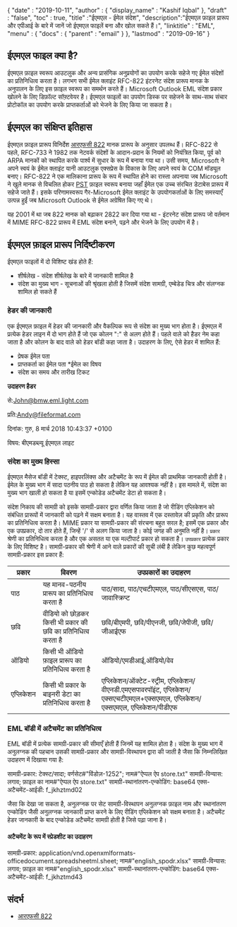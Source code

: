 {
  "date" : "2019-10-11",
  "author" : {
    "display_name" : "Kashif Iqbal"
},
  "draft" : "false",
  "toc" : true,
  "title" :"ईएमएल - ईमेल संदेश",
  "description":"ईएमएल फ़ाइल प्रारूप और एपीआई के बारे में जानें जो ईएमएल फाइलें बना और खोल सकते हैं।",
  "linktitle" : "EML",
  "menu" : {
    "docs" : {
      "parent" : "email"
}
},
  "lastmod" : "2019-09-16"
}

## ईएमएल फाइल क्या है?

ईएमएल फ़ाइल स्वरूप आउटलुक और अन्य प्रासंगिक अनुप्रयोगों का उपयोग करके सहेजे गए ईमेल संदेशों का प्रतिनिधित्व करता है। लगभग सभी ईमेल क्लाइंट RFC-822 इंटरनेट संदेश प्रारूप मानक के अनुपालन के लिए इस फ़ाइल स्वरूप का समर्थन करते हैं। Microsoft Outlook EML संदेश प्रकार खोलने के लिए डिफ़ॉल्ट सॉफ़्टवेयर है। ईएमएल फाइलों का उपयोग डिस्क पर सहेजने के साथ-साथ संचार प्रोटोकॉल का उपयोग करके प्राप्तकर्ताओं को भेजने के लिए किया जा सकता है।

## ईएमएल का संक्षिप्त इतिहास

ईएमएल फ़ाइल प्रारूप विनिर्देश [आरएफसी 822](https://www.ietf.org/rfc/rfc0822.txt) मानक प्रारूप के अनुसार उपलब्ध हैं। RFC-822 से पहले, RFC-733 ने 1982 तक नेटवर्क संदेशों के आदान-प्रदान के नियमों को नियंत्रित किया, पूर्व को ARPA मानकों को स्थापित करके पार्श्व में सुधार के रूप में बनाया गया था। उसी समय, Microsoft ने अपने स्वयं के ईमेल क्लाइंट यानी आउटलुक एक्सप्रेस के विकास के लिए अपने स्वयं के COM मॉड्यूल बनाए। RFC-822 ने एक मालिकाना प्रारूप के रूप में स्थापित होने का रास्ता अपनाया जब Microsoft ने खुले मानक से विचलित होकर [PST](/hi/email/pst/) फ़ाइल स्वरूप बनाया जहाँ ईमेल एक उच्च संरचित डेटाबेस प्रारूप में सहेजे जाते हैं। इसके परिणामस्वरूप गैर-Microsoft ईमेल क्लाइंट के उपयोगकर्ताओं के लिए समस्याएँ उत्पन्न हुईं जब Microsoft Outlook से ईमेल अग्रेषित किए गए थे।

यह 2001 में था जब 822 मानक को बढ़ाकर 2822 कर दिया गया था - इंटरनेट संदेश प्रारूप जो वर्तमान में MIME RFC-822 प्रारूप में EML संदेश बनाने, पढ़ने और भेजने के लिए उपयोग में है।

## ईएमएल फ़ाइल प्रारूप निर्दिष्टीकरण

ईएमएल फाइलों में दो विशिष्ट खंड होते हैं:

* शीर्षलेख - संदेश शीर्षलेख के बारे में जानकारी शामिल है
* संदेश का मुख्य भाग - सूचनाओं की श्रृंखला होती है जिसमें संदेश सामग्री, एम्बेडेड चित्र और संलग्नक शामिल हो सकते हैं

### हेडर की जानकारी ###

एक ईएमएल फ़ाइल में हेडर की जानकारी और वैकल्पिक रूप से संदेश का मुख्य भाग होता है। ईएमएल में प्रत्येक हेडर लाइन में दो भाग होते हैं जो एक कोलन ":" से अलग होते हैं। पहले वाले को हैडर नेम कहा जाता है और कोलन के बाद वाले को हेडर बॉडी कहा जाता है। उदाहरण के लिए, ऐसे हेडर में शामिल हैं:

* प्रेषक ईमेल पता
* प्राप्तकर्ता का ईमेल पता
*ईमेल का विषय
* संदेश का समय और तारीख टिकट

**उदाहरण हैडर**

से:<John@bmw.eml.light.com>

प्रति:<Andy@fileformat.com>

दिनांक: गुरु, 8 मार्च 2018 10:43:37 +0100

विषय: बीएमडब्ल्यू ईएमएल लाइट

### संदेश का मुख्य हिस्सा ###

ईएमएल मैसेज बॉडी में टेक्स्ट, हाइपरलिंक्स और अटैचमेंट के रूप में ईमेल की प्राथमिक जानकारी होती है। ईमेल के मुख्य भाग में सादा पठनीय पाठ हो सकता है लेकिन यह आवश्यक नहीं है। इस मामले में, संदेश का मुख्य भाग खाली हो सकता है या इसमें एन्कोडेड अटैचमेंट डेटा हो सकता है।

संदेश निकाय की सामग्री को इसके सामग्री-प्रकार द्वारा वर्णित किया जाता है जो रीडिंग एप्लिकेशन को संबंधित प्रारूपों में जानकारी को पढ़ने में सक्षम बनाता है। यह वास्तव में एक दस्तावेज़ की प्रकृति और प्रारूप का प्रतिनिधित्व करता है। MIME प्रकार या सामग्री-प्रकार की संरचना बहुत सरल है; इसमें एक प्रकार और एक उपप्रकार, दो तार होते हैं, जिन्हें '/' से अलग किया जाता है। कोई जगह की अनुमति नहीं है। `प्रकार` श्रेणी का प्रतिनिधित्व करता है और एक असतत या एक मल्टीपार्ट प्रकार हो सकता है। `उपप्रकार` प्रत्येक प्रकार के लिए विशिष्ट है। सामग्री-प्रकार की श्रेणी में आने वाले प्रकारों की सूची लंबी है लेकिन कुछ महत्वपूर्ण सामग्री-प्रकार इस प्रकार हैं:


|**प्रकार**|**विवरण**|**उपप्रकारों का उदाहरण**
---|---|---|
|पाठ|यह मानव-पठनीय प्रारूप का प्रतिनिधित्व करता है|पाठ/सादा, पाठ/एचटीएमएल, पाठ/सीएसएस, पाठ/जावास्क्रिप्ट
|छवि|वीडियो को छोड़कर किसी भी प्रकार की छवि का प्रतिनिधित्व करता है|छवि/बीएमपी, छवि/पीएनजी, छवि/जेपीजी, छवि/जीआईएफ
|ऑडियो|किसी भी ऑडियो फ़ाइल प्रारूप का प्रतिनिधित्व करता है|ऑडियो/एमडीआई,ऑडियो/वेव
|एप्लिकेशन|किसी भी प्रकार के बाइनरी डेटा का प्रतिनिधित्व करता है|एप्लिकेशन/ऑक्टेट-स्ट्रीम, एप्लिकेशन/वीएनडी.एमएसपावरपॉइंट, एप्लिकेशन/एक्सएचटीएमएल+एक्सएमएल, एप्लिकेशन/एक्सएमएल, एप्लिकेशन/पीडीएफ

### EML बॉडी में अटैचमेंट का प्रतिनिधित्व ###

EML बॉडी में प्रत्येक सामग्री-प्रकार की सीमाएँ होती हैं जिनमें यह शामिल होता है। संदेश के मुख्य भाग में अनुलग्नक की पहचान उसकी सामग्री-प्रकार और सामग्री-विस्थापन द्वारा की जाती है जैसा कि निम्नलिखित उदाहरण में दिखाया गया है:

सामग्री-प्रकार: टेक्स्ट/सादा; वर्णसेट#"विंडोज़-1252"; नाम#"ऐप्पल ऐप store.txt"
सामग्री-विन्यास: लगाव; फ़ाइल का नाम#"ऐप्पल ऐप store.txt"
सामग्री-स्थानांतरण-एन्कोडिंग: base64
एक्स-अटैचमेंट-आईडी: f_jkhztmd02

जैसा कि देखा जा सकता है, अनुलग्नक पर सेट सामग्री-विस्थापन अनुलग्नक फ़ाइल नाम और स्थानांतरण एन्कोडिंग जैसी अनुलग्नक जानकारी प्राप्त करने के लिए रीडिंग एप्लिकेशन को सक्षम बनाता है। अटैचमेंट हेडर जानकारी के बाद एन्कोडेड अटैचमेंट सामग्री होती है जिसे पढ़ा जाना है।

#### अटैचमेंट के रूप में स्प्रेडशीट का उदाहरण ####

सामग्री-प्रकार: application/vnd.openxmlformats-officedocument.spreadsheetml.sheet; नाम#"english_spodr.xlsx"
सामग्री-विन्यास: लगाव; फ़ाइल का नाम#"english_spodr.xlsx"
सामग्री-स्थानांतरण-एन्कोडिंग: base64
एक्स-अटैचमेंट-आईडी: f_jkhztmd43

## संदर्भ

* [आरएफसी 822](https://www.ietf.org/rfc/rfc0822.txt)

